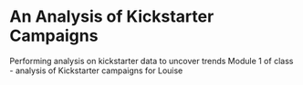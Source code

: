 # An Analysis of Kickstarter Campaigns
Performing analysis on kickstarter data to uncover trends
Module 1 of class - analysis of Kickstarter campaigns for Louise
